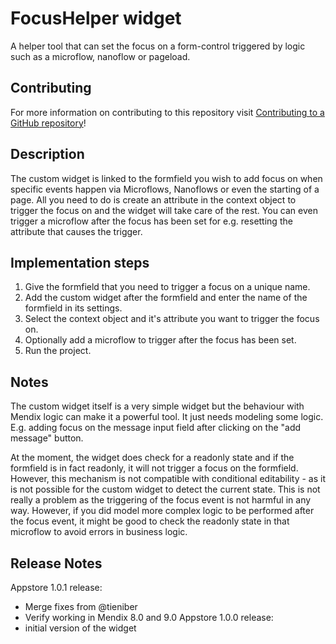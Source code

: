 # FocusHelper widget

A helper tool that can set the focus on a form-control triggered by logic such as a microflow, nanoflow or pageload.

## Contributing

For more information on contributing to this repository visit [Contributing to a GitHub repository](https://world.mendix.com/display/howto50/Contributing+to+a+GitHub+repository)!

## Description

The custom widget is linked to the formfield you wish to add focus on when specific events happen via Microflows, Nanoflows or even the starting of a page. All you need to do is create an attribute in the context object to trigger the focus on and the widget will take care of the rest. You can even trigger a microflow after the focus has been set for e.g. resetting the attribute that causes the trigger.

## Implementation steps

1. Give the formfield that you need to trigger a focus on a unique name.
2. Add the custom widget after the formfield and enter the name of the formfield in its settings.
3. Select the context object and it's attribute you want to trigger the focus on.
4. Optionally add a microflow to trigger after the focus has been set.
5. Run the project.

## Notes

The custom widget itself is a very simple widget but the behaviour with Mendix logic can make it a powerful tool. It just needs modeling some logic. E.g. adding focus on the message input field after clicking on the "add message" button.

At the moment, the widget does check for a readonly state and if the formfield is in fact readonly, it will not trigger a focus on the formfield. However, this mechanism is not compatible with conditional editability - as it is not possible for the custom widget to detect the current state. This is not really a problem as the triggering of the focus event is not harmful in any way. However, if you did model more complex logic to be performed after the focus event, it might be good to check the readonly state in that microflow to avoid errors in business logic.

## Release Notes

Appstore 1.0.1 release:

- Merge fixes from @tieniber
- Verify working in Mendix 8.0 and 9.0
  Appstore 1.0.0 release:
- initial version of the widget

